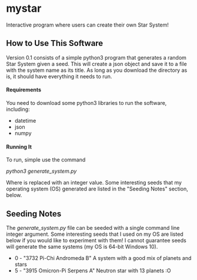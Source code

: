# mystar
Interactive program where users can create their own Star System!

## How to Use This Software
Version 0.1 consists of a simple python3 program that generates a random Star System given a seed. This will create a json object and save it to a file with the system name as its title. As long as you download the directory as is, it should have everything it needs to run. 

#### Requirements
You need to download some python3 libraries to run the software, including:
* datetime
* json
* numpy

#### Running It
To run, simple use the command

*python3 generate_system.py <seed>*

Where *<seed>* is replaced with an integer value. Some interesting seeds that my operating system (OS) generated are listed in the "Seeding Notes" section, below.

## Seeding Notes
The *generate_system.py* file can be seeded with a single command line integer argument. Some interesting seeds that I used on my OS are listed below if you would like to experiment with them! I cannot guarantee seeds will generate the same systems (my OS is 64-bit Windows 10).
* 0 - "3732 Pi-Chi Andromeda B" A system with a good mix of planets and stars
* 5 - "3915 Omicron-Pi Serpens A" Neutron star with 13 planets :O